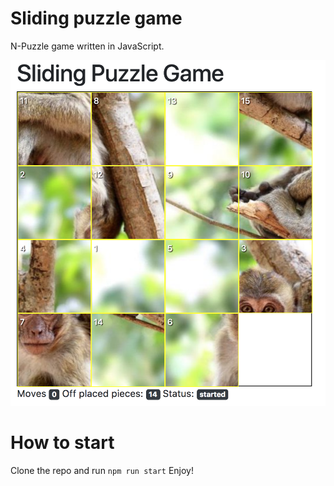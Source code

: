# Sliding puzzle game

N-Puzzle game written in JavaScript.

![npuzzle demo image](https://raw.githubusercontent.com/Senseye/sliding-puzzle-game/master/demo.png)

# How to start
Clone the repo and run `npm run start`
Enjoy!
